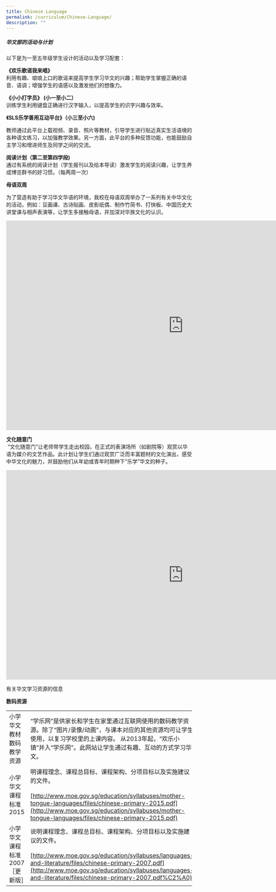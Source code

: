 ```yaml
---
title: Chinese Language
permalink: /curriculum/Chinese-Language/
description: ""
---
```

##### 华文部的活动与计划

以下是为一至五年级学生设计的活动以及学习配套：  
  
**《欢乐歌谣我来唱》**  
利用有趣、琅琅上口的歌谣来提高学生学习华文的兴趣；帮助学生掌握正确的语音、语调；增强学生的语感以及激发他们的想像力。  
  
**《小小打字员》 (小一至小二）**  
训练学生利用键盘正确进行汉字输入，以提高学生的识字兴趣与效率。  
  

**《**SLS乐学善用互动平台**》（小三至小六)**  

教师通过此平台上载视频、录音、照片等教材，引导学生进行贴近真实生活语境的各种语文练习，以加强教学效果。另一方面，此平台的多种反馈功能，也能鼓励自主学习和增进师生及同学之间的交流。  
  
**阅读计划（第二至第四学段)**  
通过有系统的阅读计划（学生报刊以及绘本导读）激发学生的阅读兴趣，让学生养成博览群书的好习惯。（每两周一次）

  

**母语双周**&nbsp;  


为了营造有助于学习华文华语的环境，我校在母语双周举办了一系列有关中华文化的活动，例如：豆画课、古诗贴画、皮影纸偶、制作竹简书、打快板、中国历史大讲堂课与相声表演等，让学生多接触母语，并加深对华族文化的认识。

<iframe src="https://docs.google.com/presentation/d/e/2PACX-1vQ07E0pZkHzx4YWgwEN4V9AReHlcvUi1vldTM5sfr7hyXwfiU81w5G-Acj3akEuP2zGVK5paxz8NwMu/embed?start=true&amp;loop=true&amp;delayms=3000" frameborder="0" width="960" height="569" allowfullscreen="true"></iframe>

  

**文化随意门**  
&nbsp;“文化随意门”让老师带学生走出校园，在正式的表演场所（如剧院等）观赏以华语为媒介的文艺作品。此计划让学生们通过观赏广泛而丰富题材的文化演出，感受中华文化的魅力，并鼓励他们从年幼或青年时期种下“乐学”华文的种子。  
  

<iframe src="https://docs.google.com/presentation/d/e/2PACX-1vRzNLFnr3jTCD7xdJf2GQW-Vk1_Nr8Rm3A9yUJO4Rae6qYeI6EyUZ-Q347eJqA_yDJZZM-A2TzRlujF/embed?start=false&amp;loop=false&amp;delayms=3000" frameborder="0" width="960" height="569" allowfullscreen="true"></iframe>

有关华文学习资源的信息

**数码资源**



|  |  | 
| -------- | -------- |
| 小学华文教材数码教学资源     |  “学乐网”是供家长和学生在家里通过互联网使用的数码教学资源。除了“图片/录像/动画”，与课本对应的其他资源均可让学生使用，以复习学校里的上课内容。 从2013年起，“欢乐小镇”并入“学乐网”。此网站让学生通过有趣、互动的方式学习华文。    | 
| 小学华文课程标准 2015|明课程理念、课程总目标、课程架构、分项目标以及实施建议的文件。<br><br>[http://www.moe.gov.sg/education/syllabuses/mother-tongue-languages/files/chinese-primary-2015.pdf](http://www.moe.gov.sg/education/syllabuses/mother-tongue-languages/files/chinese-primary-2015.pdf)|
|小学华文课程标准 2007［更新版］| 说明课程理念、课程总目标、课程架构、分项目标以及实施建议的文件。  <br><br>[http://www.moe.gov.sg/education/syllabuses/languages-and-literature/files/chinese-primary-2007.pdf](http://www.moe.gov.sg/education/syllabuses/languages-and-literature/files/chinese-primary-2007.pdf%C2%A0)|